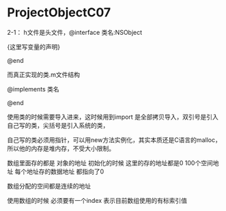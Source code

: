 # ProjectObjectC07
2-1：
h文件是头文件，@interface 类名:NSObject

{这里写变量的声明}

@end

而真正实现的类.m文件结构

@implements  类名

@end

使用类的时候需要导入进来，这时候用到import 是全部拷贝导入，双引号是引入自己写的类，尖括号是引入系统的类，

自己写的类必须用指针，可以用new方法实例化，其实本质还是C语言的malloc，所以他的内存是堆内存，不受大小限制。


数组里面存的都是 对象的地址 初始化的时候 这里的存的地址都是0 100个空间地址 每个地址存的数据地址 都指向了0

数组分配的空间都是连续的地址

使用数组的时候 必须要有一个index 表示目前数组使用的有标索引值
